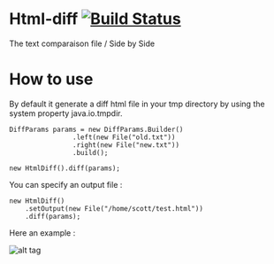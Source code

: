 Html-diff [![Build Status](https://travis-ci.org/regis-leray/html-diff.png?branch=master)](https://travis-ci.org/regis-leray/html-diff)
=========

The text comparaison file / Side by Side

How to use
==========

By default it generate a diff html file in your tmp directory by using the system property java.io.tmpdir.
```
DiffParams params = new DiffParams.Builder()
                .left(new File("old.txt"))
                .right(new File("new.txt"))
                .build();

new HtmlDiff().diff(params);
```

You can specify an output file :
```
new HtmlDiff()
    .setOutput(new File("/home/scott/test.html"))
    .diff(params);
```

Here an example :

![alt tag](https://raw.github.com/regis-leray/html-diff/master/screenshot.png)


